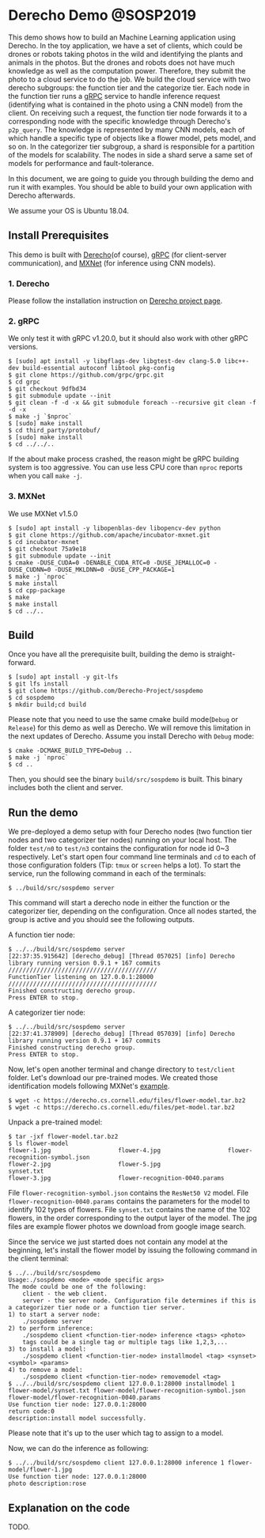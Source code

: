 # Derecho Demo @SOSP2019 
This demo shows how to build an Machine Learning application using Derecho. In the toy application, we have a set of clients, which could be drones or robots taking photos in the wild and identifying the plants and animals in the photos. But the drones and robots does not have much knowledge as well as the computation power. Therefore, they submit the photo to a cloud service to do the job. We build the cloud service with two derecho subgroups: the function tier and the categorize tier. Each node in the function tier runs a [gRPC](https://grpc.io/) service to handle inference request (identifying what is contained in the photo using a CNN model) from the client. On receiving such a request, the function tier node forwards it to a corresponding node with the specific knowledge through Derecho's `p2p_query`. The knowledge is represented by many CNN models, each of which handle a specific type of objects like a flower model, pets model, and so on. In the categorizer tier subgroup, a shard is responsible for a partition of the models for scalability. The nodes in side a shard serve a same set of models for performance and fault-tolerance.

In this document, we are going to guide you through building the demo and run it with examples. You should be able to build your own application with Derecho afterwards.

We assume your OS is Ubuntu 18.04.

## Install Prerequisites
This demo is built with [Derecho](https://github.com/Derecho-Project/derecho/tree/sospdemo)(of course), [gRPC](https://grpc.io/) (for client-server communication), and [MXNet](https://mxnet.apache.org/) (for inference using CNN models).

### 1. Derecho
Please follow the installation instruction on [Derecho project page](https://github.com/Derecho-Project/derecho/tree/sospdemo).

### 2. gRPC
We only test it with gRPC v1.20.0, but it should also work with other gRPC versions.
```
$ [sudo] apt install -y libgflags-dev libgtest-dev clang-5.0 libc++-dev build-essential autoconf libtool pkg-config
$ git clone https://github.com/grpc/grpc.git
$ cd grpc
$ git checkout 9dfbd34
$ git submodule update --init
$ git clean -f -d -x && git submodule foreach --recursive git clean -f -d -x
$ make -j `$nproc`
$ [sudo] make install
$ cd third_party/protobuf/
$ [sudo] make install
$ cd ../../..
```
If the about make process crashed, the reason might be gRPC building system is too aggressive. You can use less CPU core than `nproc` reports when you call `make -j`.

### 3. MXNet
We use MXNet v1.5.0
```
$ [sudo] apt install -y libopenblas-dev libopencv-dev python
$ git clone https://github.com/apache/incubator-mxnet.git
$ cd incubator-mxnet
$ git checkout 75a9e18
$ git submodule update --init
$ cmake -DUSE_CUDA=0 -DENABLE_CUDA_RTC=0 -DUSE_JEMALLOC=0 -DUSE_CUDNN=0 -DUSE_MKLDNN=0 -DUSE_CPP_PACKAGE=1
$ make -j `nproc`
$ make install
$ cd cpp-package
$ make
$ make install
$ cd ../..
```

## Build
Once you have all the prerequisite built, building the demo is straight-forward.
```
$ [sudo] apt install -y git-lfs
$ git lfs install
$ git clone https://github.com/Derecho-Project/sospdemo
$ cd sospdemo
$ mkdir build;cd build
```
Please note that you need to use the same cmake build mode(`Debug` or `Release`) for this demo as well as Derecho. We will remove this limitation in the next updates of Derecho. Assume you install Derecho with `Debug` mode:
```
$ cmake -DCMAKE_BUILD_TYPE=Debug ..
$ make -j `nproc`
$ cd ..
```
Then, you should see the binary `build/src/sospdemo` is built. This binary includes both the client and server.

## Run the demo
We pre-deployed a demo setup with four Derecho nodes (two function tier nodes and two categorizer tier nodes) running on your local host. The folder `test/n0` to `test/n3` contains the configuration for node id 0~3 respectively. Let's start open four command line terminals and `cd` to each of those configuration folders (Tip: `tmux` or `screen` helps a lot). To start the service, run the following command in each of the terminals:
```
$ ../build/src/sospdemo server
```
This command will start a derecho node in either the function or the categorizer tier, depending on the configuration. Once all nodes started, the group is active and you should see the following outputs.

A function tier node:
```
$ ../../build/src/sospdemo server
[22:37:35.915642] [derecho_debug] [Thread 057025] [info] Derecho library running version 0.9.1 + 167 commits
//////////////////////////////////////////
FunctionTier listening on 127.0.0.1:28000
//////////////////////////////////////////
Finished constructing derecho group.
Press ENTER to stop.
```
A categorizer tier node:
```
$ ../../build/src/sospdemo server
[22:37:41.378909] [derecho_debug] [Thread 057039] [info] Derecho library running version 0.9.1 + 167 commits
Finished constructing derecho group.
Press ENTER to stop.
```

Now, let's open another terminal and change directory to `test/client` folder. Let's download our pre-trained modes. We created those identification models following MXNet's [example](https://mxnet.apache.org/api/python/docs/tutorials/getting-started/gluon_from_experiment_to_deployment.html).
```
$ wget -c https://derecho.cs.cornell.edu/files/flower-model.tar.bz2
$ wget -c https://derecho.cs.cornell.edu/files/pet-model.tar.bz2
```
Unpack a pre-trained model:
```
$ tar -jxf flower-model.tar.bz2
$ ls flower-model
flower-1.jpg                   flower-4.jpg                   flower-recognition-symbol.json
flower-2.jpg                   flower-5.jpg                   synset.txt
flower-3.jpg                   flower-recognition-0040.params
```
File `flower-recognition-symbol.json` contains the `ResNet50 V2` model. File `flower-recognition-0040.params` contains the parameters for the model to identify 102 types of flowers. File `synset.txt` contains the name of the 102 flowers, in the order corresponding to the output layer of the model. The jpg files are example flower photos we download from google image search.

Since the service we just started does not contain any model at the beginning, let's install the flower model by issuing the following command in the client terminal:
```
$ ../../build/src/sospdemo
Usage:./sospdemo <mode> <mode specific args>
The mode could be one of the following:
    client - the web client.
    server - the server node. Configuration file determines if this is a categorizer tier node or a function tier server. 
1) to start a server node:
    ./sospdemo server 
2) to perform inference: 
    ./sospdemo client <function-tier-node> inference <tags> <photo>
    tags could be a single tag or multiple tags like 1,2,3,...
3) to install a model: 
    ./sospdemo client <function-tier-node> installmodel <tag> <synset> <symbol> <params>
4) to remove a model: 
    ./sospdemo client <function-tier-node> removemodel <tag>
$ ../../build/src/sospdemo client 127.0.0.1:28000 installmodel 1 flower-model/synset.txt flower-model/flower-recognition-symbol.json flower-model/flower-recognition-0040.params 
Use function tier node: 127.0.0.1:28000
return code:0
description:install model successfully.
```
Please note that it's up to the user which tag to assign to a model.

Now, we can do the inference as following:
```
$ ../../build/src/sospdemo client 127.0.0.1:28000 inference 1 flower-model/flower-1.jpg
Use function tier node: 127.0.0.1:28000
photo description:rose
```

## Explanation on the code
TODO.
